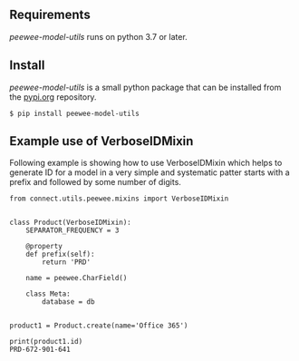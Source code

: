 ## Requirements

*peewee-model-utils* runs on python 3.7 or later.

## Install

*peewee-model-utils* is a small python package that can be installed
from the [pypi.org](https://pypi.org/project/peewee-model-utils/) repository.

```
$ pip install peewee-model-utils
```

## Example use of VerboseIDMixin

Following example is showing how to use VerboseIDMixin which helps to generate ID
for a model in a very simple and systematic patter starts with a prefix and followed
by some number of digits.

```
from connect.utils.peewee.mixins import VerboseIDMixin


class Product(VerboseIDMixin):
    SEPARATOR_FREQUENCY = 3
    
    @property
    def prefix(self):
        return 'PRD'

    name = peewee.CharField()

    class Meta:
        database = db


product1 = Product.create(name='Office 365')

print(product1.id)
PRD-672-901-641 
```
